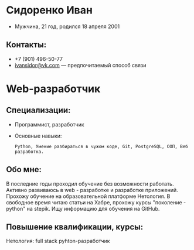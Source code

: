 # Сидоренко Иван
  - Мужчина, 21 год, родился 18 апреля 2001
## Контакты:
 - +7 (901) 496-50-77
 - ivansidor@vk.com — предпочитаемый способ связи
# Web-разработчик
## Специализации:
 - Программист, разработчик
 - Основные навыки:
  
       Python, Умение разбираться в чужом коде, Git, PostgreSQL, ООП, Веб разработка.
## Обо мне:
 В последние годы проходил обучение без возможности работать.
 Активно развиваюсь в web - разработке и разработке приложений.
 Прохожу обучение на образовательной платформе Нетология. В свободное время читаю статьи на Хабре, прохожу курсы "поколение - python" на stepik. Ищу информацию для обучения на GitHub.
## Повышение квалификации, курсы:
 Нетология:
 full stack pyhton-разработчик
   
  